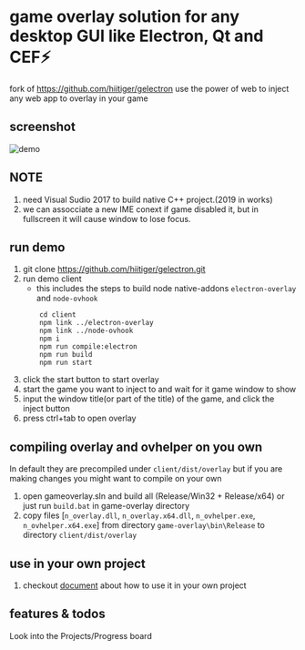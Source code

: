 # game overlay solution for any desktop GUI like Electron, Qt and CEF⚡

fork of https://github.com/hiitiger/gelectron
use the power of web to inject any web app to overlay in your game

## screenshot

![demo](https://raw.githubusercontent.com/hiitiger/gelectron/master/screenshot/gelectron3.gif)

## NOTE

1. need Visual Sudio 2017 to build native C++ project.(2019 in works)
2. we can assocciate a new IME conext if game disabled it, but in fullscreen it will cause window to lose focus.

## run demo

1. git clone https://github.com/hiitiger/gelectron.git
2. run demo client
    - this includes the steps to build node native-addons `electron-overlay` and `node-ovhook`
    ```
        cd client
        npm link ../electron-overlay
        npm link ../node-ovhook
        npm i
        npm run compile:electron
        npm run build
        npm run start
    ```
3. click the start button to start overlay
4. start the game you want to inject to and wait for it game window to show
5. input the window title(or part of the title) of the game, and click the inject button
6. press ctrl+tab to open overlay

## compiling overlay and ovhelper on you own

In default they are precompiled under `client/dist/overlay` but if you are making changes you might want to compile on your own

1. open gameoverlay.sln and build all (Release/Win32 + Release/x64) or just run `build.bat` in game-overlay directory
2. copy files [`n_overlay.dll`, `n_overlay.x64.dll`, `n_ovhelper.exe`, `n_ovhelper.x64.exe`] from directory `game-overlay\bin\Release` to directory `client/dist/overlay`

## use in your own project

1. checkout [document](https://github.com/hiitiger/gelectron/blob/master/doc/doc.md) about how to use it in your own project

## features & todos

Look into the Projects/Progress board
